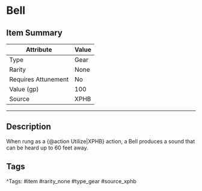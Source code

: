 # Bell

## Item Summary

| Attribute            | Value                        |
|----------------------|------------------------------|
| Type                 | Gear |
| Rarity               | None             |
| Requires Attunement  | No                |
| Value (gp)           | 100    |
| Source               | XPHB |

---

## Description

When rung as a {@action Utilize|XPHB} action, a Bell produces a sound that can be heard up to 60 feet away.

## Tags

^Tags: #item #rarity_none #type_gear #source_xphb